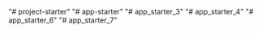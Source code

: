 "# project-starter" 
"# app-starter" 
"# app_starter_3"
"# app_starter_4" 
"# app_starter_6" 
"# app_starter_7" 
